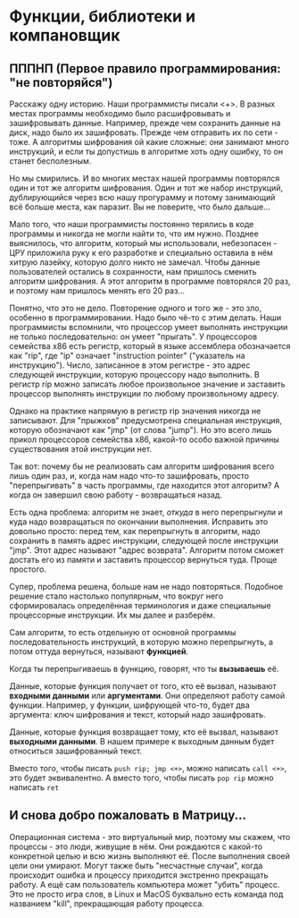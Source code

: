 # Функции, библиотеки и компановщик

## ПППНП (Первое правило программирования: "не повторяйся")
<!-- TODO: Добавить мемасик в стиле XKCD про идиотизм всяких аббревиатур -->
Расскажу одну историю. Наши программисты писали <+>.
В разных местах программы необходимо было расшифровывать и зашифровывать данные.
Например, прежде чем сохранить данные на диск, надо было их зашифровать. Прежде
чем отправить их по сети - тоже. А алгоритмы шифрования ой какие сложные: они
занимают много инструкций, и если ты допустишь в алгоритме хоть одну ошибку, то он
станет бесполезным.

Но мы смирились. И во многих местах нашей программы повторялся один и тот же алгоритм
шифрования. Один и тот же набор инструкций, дублирующийся через всю нашу прогурамму
и потому занимающий всё больше места, как паразит. Вы не поверите, что было дальше...

Мало того, что наши программисты постоянно терялись в коде программы и никогда не
могли найти то, что им нужно. Позднее выяснилось, что алгоритм, который мы
использовали, небезопасен - ЦРУ приложила руку к его разработке и специально
оставила в нём хитрую лазейку, которую долго никто не замечал. Чтобы данные пользователей
остались в сохранности, нам пришлось сменить алгоритм шифрования. А этот алгоритм в
программе повторялся 20 раз, и поэтому нам пришлось менять его 20 раз...

<!-- TODO: fact-checking -->
Понятно, что это не дело. Повторение одного и того же - это зло, особенно в программировании.
Надо было чё-то с этим делать. Наши программисты вспомнили, что процессор умеет выполнять
инструкции не только последовательно: он умеет "прыгать". У процессоров семейства x86
есть регистр, который в языке ассемблера обозначается как "rip", где "ip" означает
"instruction pointer" ("указатель на инструкцию"). Число, записанное в этом
регистре - это адрес следующей инструкции, которую процессору надо выполнить.
В регистр rip можно записать любое произвольное значение и заставить процессор
выполнять инструкции по любому произвольному адресу.

Однако на практике напрямую в регистр rip значения никогда не записывают. Для "прыжков"
предусмотрена специальная инструкция, которую обозначают как "jmp" (от слова "jump").
Но это всего лишь прикол процессоров семейства x86, какой-то особо важной причины
существования этой инструкции нет.

Так вот: почему бы не реализовать сам алгоритм шифрования всего лишь один раз,
и, когда нам надо что-то зашифровать, просто "перепрыгивать" в часть программы,
где находится этот алгоритм? А когда он завершил свою работу - возвращаться назад.

<!-- TODO: иллюстрация, на которой изображён порядок выполнения инструкций со всеми прыжками -->

Есть одна проблема: алгоритм не знает, *откуда* в него перепрыгнули и куда надо возвращаться
по окончании выполнения. Исправить это довольно просто: перед тем, как перепрыгнуть в алгоритм,
надо сохранить в память адрес инструкции, следующей после инструкции "jmp". Этот
адрес называют "адрес возврата". Алгоритм потом сможет достать его из памяти
и заставить процессор вернуться туда. Проще простого.

<!-- TODO: пример -->

Супер, проблема решена, больше нам не надо повторяться. Подобное решение стало
настолько популярным, что вокруг него сформировалась определённая терминология и даже специальные
процессорные инструкции. Их мы далее и разберём.

Сам алгоритм, то есть отдельную от основной программы последовательность инструкций, в которую можно перепрыгнуть,
а потом оттуда вернуться, называют **функцией**.

Когда ты перепрыгиваешь в функцию, говорят, что ты **вызываешь** её.

Данные, которые функция получает от того, кто её вызвал, называют **входными данными**
или **аргументами**. Они определяют работу самой функции. Например, у функции, шифрующей
что-то, будет два аргумента: ключ шифрования и текст, который надо зашифровать.

Данные, которые функция возвращает тому, кто её вызвал, называют **выходными данными**.
В нашем примере к выходным данным будет относиться зашифрованный текст.

<!-- TODO: прочитать про эти инструкции, переписать абзац -->
Вместо того, чтобы писать `push rip; jmp <+>`, можно написать `call <+>`, это будет
эквивалентно. А вместо того, чтобы писать `pop rip` можно написать `ret`


## И снова добро пожаловать в Матрицу...
Операционная система - это виртуальный мир, поэтому мы скажем, что процессы - это люди,
живущие в нём. Они рождаются с какой-то конкретной целью и всю жизнь выполняют её.
После выполнения своей цели они умирают. Могут также быть "несчастные случаи",
когда происходит ошибка и процессу приходится экстренно прекращать работу. А ещё сам
пользователь компьютера может "убить" процесс. Это не просто игра слов, в Linux
и MacOS буквально есть команда под названием "kill", прекращающая работу процесса.









<!--
Допустим, у нас есть множество разных программ, каждой из которых надо обрабатывать картинки.
Браузер, файловый менеджер, программа для просмотра фотографий и так далее. Всем этим
программам нужен один и тот же функционал. Похоже, что надо бы добавить его в операционную
систему, чтобы не дублировать, но это плохая идея: по факту с картинками работает всего
лишь 5-10% программ, установленных на компьютере. Ни туда, ни сюда.

Так вот, библиотека - это набор функций, используемых сразу множеством программ. Библиотеки
не встроены в операционную систему и устанавливается отдельно, за исключением предустановленных.

Если ты пишешь программу, которая использует какую-либо библиотеку, 







Зачастую многие программы получаются довольно сложными. В них очень большое количество
инструкций и они занимают очень много места. Процесс, созданный из такой программы,
будет занимать ровно столько же или больше места, причём не на диске, а в оперативной
памяти. Если насоздавать кучу таких процессов, то очень скоро в виртуальном мире
просто закончится место. 
-->
